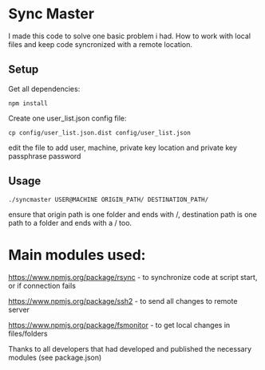 # Sync Master #

I made this code to solve one basic problem i had. How to work with local files and keep code syncronized with a remote location.

## Setup ##

Get all dependencies:

    npm install

Create one user_list.json config file:

    cp config/user_list.json.dist config/user_list.json

edit the file to add user, machine, private key location and private key passphrase password

## Usage ##

    ./syncmaster USER@MACHINE ORIGIN_PATH/ DESTINATION_PATH/

ensure that origin path is one folder and ends with /, destination path is one path to a folder and ends with a / too.

# Main modules used: #

https://www.npmjs.org/package/rsync - to synchronize code at script start, or if connection fails

https://www.npmjs.org/package/ssh2 - to send all changes to remote server

https://www.npmjs.org/package/fsmonitor - to get local changes in files/folders

Thanks to all developers that had developed and published the necessary modules (see package.json)
